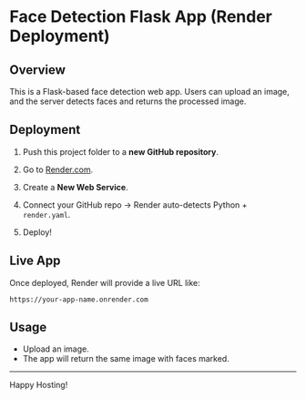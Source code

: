 # Face Detection Flask App (Render Deployment)

## Overview

This is a Flask-based face detection web app. Users can upload an image, and the server detects faces and returns the processed image.

## Deployment

1. Push this project folder to a **new GitHub repository**.

2. Go to [Render.com](https://render.com/).

3. Create a **New Web Service**.

4. Connect your GitHub repo → Render auto-detects Python + `render.yaml`.

5. Deploy!

## Live App

Once deployed, Render will provide a live URL like:

`https://your-app-name.onrender.com`

## Usage

- Upload an image.
- The app will return the same image with faces marked.

---

Happy Hosting!
